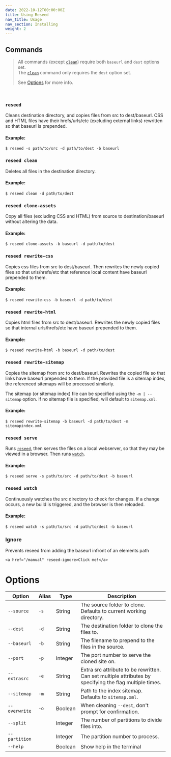 ```yaml
---
date: 2022-10-12T00:00:00Z
title: Using Reseed
nav_title: Usage
nav_section: Installing
weight: 2
---
```


## Commands

> All commands (except [```clean```](#reseed-clean)) require both `baseurl` and `dest` options set.\
> The [```clean```](#reseed-clean) command only requires the `dest` option set.
>
> See [Options](#options) for more info.

</br>

### ```reseed```
Cleans destination directory, and copies files from src to dest/baseurl.
CSS and HTML files have their hrefs/urls/etc (excluding external links) rewritten so that baseurl is prepended.

#### Example:
```
$ reseed -s path/to/src -d path/to/dest -b baseurl
```



### ```reseed clean```

Deletes all files in the destination directory.

#### Example:
```
$ reseed clean -d path/to/dest
```


### ```reseed clone-assets```
Copy all files (excluding CSS and HTML) from source to destination/baseurl without altering the data.

#### Example:
```
$ reseed clone-assets -b baseurl -d path/to/dest
```


### ```reseed rewrite-css```
Copies css files from src to dest/baseurl.
Then rewrites the newly copied files so that urls/hrefs/etc that reference local
content have baseurl prepended to them.

#### Example:
```
$ reseed rewrite-css -b baseurl -d path/to/dest
```


### ```reseed rewrite-html```
Copies html files from src to dest/baseurl.
Rewrites the newly copied files so that internal urls/hrefs/etc have baseurl prepended to them.

#### Example:
```
$ reseed rewrite-html -b baseurl -d path/to/dest
```


### ```reseed rewrite-sitemap```
Copies the sitemap from src to dest/baseurl. Rewrites the copied file so that links have baseurl prepended to them.
If the provided file is a sitemap index, the referenced sitemaps will be processed similarly.

The sitemap (or sitemap index) file can be specified using the `-m | --sitemap` option. If no sitemap file is specified, will default to `sitemap.xml`.

#### Example:
```
$ reseed rewrite-sitemap -b baseurl -d path/to/dest -m sitemapindex.xml
```


### ```reseed serve```
Runs [```reseed```](#reseed), then serves the files on a local webserver, so that they may be viewed in a browser. Then runs [```watch```](#reseed-watch).

#### Example:
```
$ reseed serve -s path/to/src -d path/to/dest -b baseurl
```


### ```reseed watch```
Continuously watches the src directory to check for changes. If a change
occurs, a new build is triggered, and the browser is then reloaded.

#### Example:
```
$ reseed watch -s path/to/src -d path/to/dest -b baseurl
```

### Ignore
Prevents reseed from adding the baseurl infront of an elements path
```
<a href="/manual" reseed-ignore>Click me!</a>
```

# Options

Option        | Alias | Type    | Description
------------- | ----- | ------- | -----------
`--source`    | `-s`  | String  | The source folder to clone. Defaults to current working directory.
`--dest`      | `-d`  | String  | The destination folder to clone the files to.
`--baseurl`   | `-b`  | String  | The filename to prepend to the files in the source.
`--port`      | `-p`  | Integer | The port number to serve the cloned site on.
`--extrasrc`  | `-e`  | String  | Extra src attribute to be rewritten.</br>Can set multiple attributes by specifying the flag multiple times.
`--sitemap`   | `-m`  | String  | Path to the index sitemap. Defaults to `sitemap.xml`.
`--overwrite` | `-o`  | Boolean | When cleaning `--dest`, don't prompt for confirmation.
`--split`     |       | Integer | The number of partitions to divide files into.
`--partition` |       | Integer | The partition number to process.
`--help`      |       | Boolean | Show help in the terminal